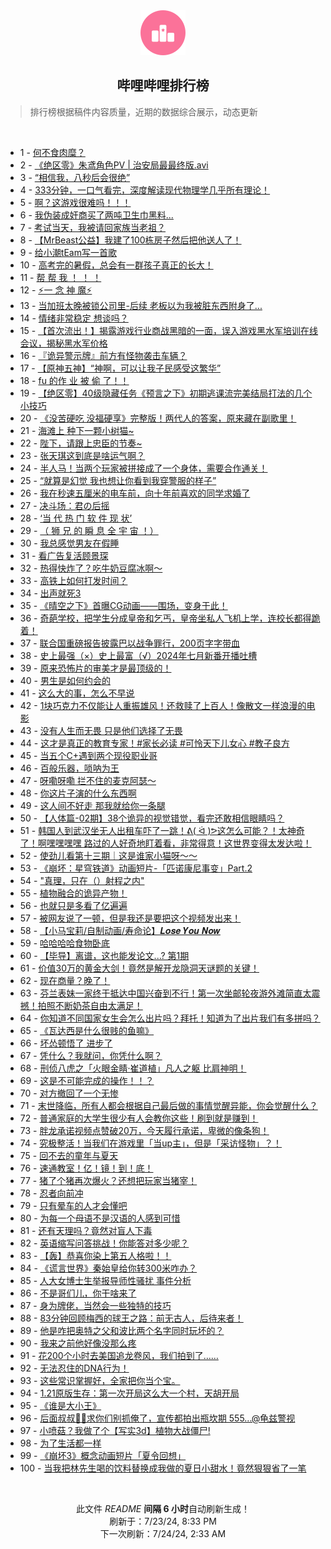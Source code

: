 <div align="center">
    <img src="./assets/icon_rank.png" alt="logo" />
    <h2>哔哩哔哩排行榜</h>
</div>

> 排行榜根据稿件内容质量，近期的数据综合展示，动态更新

<br />

<ul><li><span>1 - <a href=https://www.bilibili.com/BV1gE421w7DZ>何不食肉糜？</a></span></li><li><span>2 - <a href=https://www.bilibili.com/BV1KE421A7EY>《绝区零》朱鸢角色PV | 治安局最最终版.avi</a></span></li><li><span>3 - <a href=https://www.bilibili.com/BV1H142187Sv>“相信我，八秒后会很绝”</a></span></li><li><span>4 - <a href=https://www.bilibili.com/BV1cz421i7k8>333分钟，一口气看完，深度解读现代物理学几乎所有理论！</a></span></li><li><span>5 - <a href=https://www.bilibili.com/BV13z421i75E>啊？这游戏很难吗！！！</a></span></li><li><span>6 - <a href=https://www.bilibili.com/BV1tr421K7Kv>我伪装成奸商买了两吨卫生巾黑料...</a></span></li><li><span>7 - <a href=https://www.bilibili.com/BV1fz421v7YM>考试当天，我被请回家族当老祖？</a></span></li><li><span>8 - <a href=https://www.bilibili.com/BV1XS411A77b>【MrBeast公益】我建了100栋房子然后把他送人了！</a></span></li><li><span>9 - <a href=https://www.bilibili.com/BV1bz421i7yY>给小潮tEam写一首歌</a></span></li><li><span>10 - <a href=https://www.bilibili.com/BV1hr421K77A>高考完的暑假，总会有一群孩子真正的长大！</a></span></li><li><span>11 - <a href=https://www.bilibili.com/BV1nH4y1c7aT>帮 帮 我 ！ ！ ！</a></span></li><li><span>12 - <a href=https://www.bilibili.com/BV1W142187yf>⚡️一 念 神 魔⚡️</a></span></li><li><span>13 - <a href=https://www.bilibili.com/BV13E421w7Bx>当加班太晚被锁公司里-后续 老板以为我被脏东西附身了...</a></span></li><li><span>14 - <a href=https://www.bilibili.com/BV1ux4y147td>情绪非常稳定 想谈吗？</a></span></li><li><span>15 - <a href=https://www.bilibili.com/BV1MX8ceHEn2>【首次流出！】揭露游戏行业商战黑暗的一面，误入游戏黑水军培训在线会议，揭秘黑水军价格</a></span></li><li><span>16 - <a href=https://www.bilibili.com/BV1Di421h7DU>『诡异警示牌』前方有怪物袭击车辆？</a></span></li><li><span>17 - <a href=https://www.bilibili.com/BV1yr421K7mw>【原神五神】“神啊，可以让我子民感受这繁华”</a></span></li><li><span>18 - <a href=https://www.bilibili.com/BV1hx4y147Kp>fu 的作 业 被 偷 了！！</a></span></li><li><span>19 - <a href=https://www.bilibili.com/BV11r421M7YS>【绝区零】40级隐藏任务《预言之下》初期逃课流完美结局打法的几个小技巧</a></span></li><li><span>20 - <a href=https://www.bilibili.com/BV1c4421f72c>《没苦硬吃 没福硬享》完整版！两代人的答案，原来藏在副歌里！</a></span></li><li><span>21 - <a href=https://www.bilibili.com/BV15i421a7yX>海滩上 种下一颗小树猫~</a></span></li><li><span>22 - <a href=https://www.bilibili.com/BV1TH4y1c7ML>陛下，请跟上忠臣的节奏~</a></span></li><li><span>23 - <a href=https://www.bilibili.com/BV1DM4m1y7zP>张天琪这到底是啥运气啊？</a></span></li><li><span>24 - <a href=https://www.bilibili.com/BV1iy411i7uu>半人马！当两个玩家被拼接成了一个身体，需要合作通关！</a></span></li><li><span>25 - <a href=https://www.bilibili.com/BV1KE421w7tk>“就算是幻觉 我也想让你看到我穿警服的样子”</a></span></li><li><span>26 - <a href=https://www.bilibili.com/BV1uf421B7ow>我在秒速五厘米的电车前，向十年前喜欢的同学求婚了</a></span></li><li><span>27 - <a href=https://www.bilibili.com/BV1XH4y1c7qf>决斗场：君の后摇</a></span></li><li><span>28 - <a href=https://www.bilibili.com/BV1Y4421Z7VY>‘当 代 热 门 软 件 现 状’</a></span></li><li><span>29 - <a href=https://www.bilibili.com/BV1EM4m117nk>（ 狮 兄 的 瞬 息 全 宇 宙 ！）</a></span></li><li><span>30 - <a href=https://www.bilibili.com/BV1Ty411v7BT>我总感觉男友在假睡</a></span></li><li><span>31 - <a href=https://www.bilibili.com/BV1tW42197eD>看广告复活顾景琛</a></span></li><li><span>32 - <a href=https://www.bilibili.com/BV1HU411S77v>热得快炸了？吃牛奶豆腐冰啊～</a></span></li><li><span>33 - <a href=https://www.bilibili.com/BV1ZT42167tS>高铁上如何打发时间？</a></span></li><li><span>34 - <a href=https://www.bilibili.com/BV1J142187Di>出声就死3</a></span></li><li><span>35 - <a href=https://www.bilibili.com/BV1XE421w7sZ>《晴空之下》首曝CG动画——围场，变身于此！</a></span></li><li><span>36 - <a href=https://www.bilibili.com/BV1Tz421B7mm>奇葩学校，把学生分成皇帝和乞丐，皇帝坐私人飞机上学，连校长都得跪着！</a></span></li><li><span>37 - <a href=https://www.bilibili.com/BV1xx4y1s7EK>联合国重磅报告披露巴以战争罪行，200页字字带血</a></span></li><li><span>38 - <a href=https://www.bilibili.com/BV1mi42167TM>史上最强（×）史上最富（√）2024年七月新番开播吐槽</a></span></li><li><span>39 - <a href=https://www.bilibili.com/BV1z4421Z7wy>原来恐怖片的审美才是最顶级的！</a></span></li><li><span>40 - <a href=https://www.bilibili.com/BV1jf421i7s8>男生是如何约会的</a></span></li><li><span>41 - <a href=https://www.bilibili.com/BV1gH4y1c7vP>这么大的事，怎么不早说</a></span></li><li><span>42 - <a href=https://www.bilibili.com/BV1pM4m1y7wh>1块巧克力不仅能让人重振雄风！还救赎了上百人！像散文一样浪漫的电影</a></span></li><li><span>43 - <a href=https://www.bilibili.com/BV1kT42167Li>没有人生而无畏 只是他们选择了无畏</a></span></li><li><span>44 - <a href=https://www.bilibili.com/BV1Df421q7ao>这才是真正的教育专家！#家长必读 #可怜天下儿女心 #教子良方</a></span></li><li><span>45 - <a href=https://www.bilibili.com/BV1T1421t7Ls>当五个C+遇到两个现役职业哥</a></span></li><li><span>46 - <a href=https://www.bilibili.com/BV1TH4y1c7DQ>百般乐器，唢呐为王</a></span></li><li><span>47 - <a href=https://www.bilibili.com/BV1dm421g7c1>呀嘞呀嘞 拦不住的麦克阿瑟～</a></span></li><li><span>48 - <a href=https://www.bilibili.com/BV1er421M7BS>你这片子演的什么东西啊</a></span></li><li><span>49 - <a href=https://www.bilibili.com/BV1Lw4m1k79Y>这人间不好走 那我就给你一条腿</a></span></li><li><span>50 - <a href=https://www.bilibili.com/BV1cW42197HX>【人体篇-02期】38个诡异的视觉错觉，看完还敢相信眼睛吗？</a></span></li><li><span>51 - <a href=https://www.bilibili.com/BV1iH4y1c7mt>韩国人到武汉坐无人出租车吓了一跳！ᕕ( ᐛ )ᕗ这怎么可能？！太神奇了！啊嘿嘿嘿嘿 路过的人好奇地盯着看，非常得意！这世界变得太发达啦！</a></span></li><li><span>52 - <a href=https://www.bilibili.com/BV1tw4m1k7Rq>使劲儿看第十三期｜这是谁家小猫呀～～</a></span></li><li><span>53 - <a href=https://www.bilibili.com/BV1Mb421J7Ho>《崩坏：星穹铁道》动画短片-「匹诺康尼事变」Part.2</a></span></li><li><span>54 - <a href=https://www.bilibili.com/BV1FE4m1d7sv>"真理，只在（）射程之内"</a></span></li><li><span>55 - <a href=https://www.bilibili.com/BV1ZE4m1X7Cj>植物融合的诡异产物！</a></span></li><li><span>56 - <a href=https://www.bilibili.com/BV114421U7ep>也就只是多看了亿遍遍</a></span></li><li><span>57 - <a href=https://www.bilibili.com/BV1JU411S7We>被网友说了一顿，但是我还是要把这个视频发出来！</a></span></li><li><span>58 - <a href=https://www.bilibili.com/BV1ST421k7RS>【小马宝莉/自制动画/寿命论】𝑳𝒐𝒔𝒆 𝒀𝒐𝒖 𝑵𝒐𝒘</a></span></li><li><span>59 - <a href=https://www.bilibili.com/BV1wi421a7tN>哈哈哈哈食物卧底</a></span></li><li><span>60 - <a href=https://www.bilibili.com/BV1y4421Z7mZ>【毕导】离谱，这也能发论文...? 第1期</a></span></li><li><span>61 - <a href=https://www.bilibili.com/BV1vy411i7cd>价值30万的黄金大剑！竟然是解开龙隐洞天谜题的关键！</a></span></li><li><span>62 - <a href=https://www.bilibili.com/BV1MU411S77n>现在商量？晚了！</a></span></li><li><span>63 - <a href=https://www.bilibili.com/BV11f421q7z1>芬兰表妹一家终于抵达中国兴奋到不行！第一次坐邮轮夜游外滩简直太震撼！拍照不断奶茶自由太满足！</a></span></li><li><span>64 - <a href=https://www.bilibili.com/BV1t1421t7CM>你知道不同国家女生会怎么出片吗？拜托！知道为了出片我们有多拼吗？</a></span></li><li><span>65 - <a href=https://www.bilibili.com/BV1Mx4y147Ab>《瓦达西是什么很贱的鱼嘛》</a></span></li><li><span>66 - <a href=https://www.bilibili.com/BV1Uw4m1r7e8>坏怂顿悟了 进步了</a></span></li><li><span>67 - <a href=https://www.bilibili.com/BV1mS411w7gw>凭什么？我就问，你凭什么啊？</a></span></li><li><span>68 - <a href=https://www.bilibili.com/BV1zy411e7U4>刑侦八虎之「火眼金睛·崔道植」凡人之躯 比肩神明！</a></span></li><li><span>69 - <a href=https://www.bilibili.com/BV1JE4m1d7hc>这是不可能完成的操作！！？</a></span></li><li><span>70 - <a href=https://www.bilibili.com/BV1Qi421h7HA>对方撤回了一个无惨</a></span></li><li><span>71 - <a href=https://www.bilibili.com/BV1Kf421B7My>末世降临，所有人都会根据自己最后做的事情觉醒异能，你会觉醒什么？</a></span></li><li><span>72 - <a href=https://www.bilibili.com/BV1pb421J7JJ>普通家庭的大学生很少有人会教你这些！刷到就是赚到！</a></span></li><li><span>73 - <a href=https://www.bilibili.com/BV1sz421i72L>胖龙承诺视频点赞破20万，今天履行承诺，卑微的像条狗！</a></span></li><li><span>74 - <a href=https://www.bilibili.com/BV1WE4m1R7ta>究极整活！当我们在游戏里「当up主」，但是「采访怪物」？！</a></span></li><li><span>75 - <a href=https://www.bilibili.com/BV1Pz421i7wu>回不去的童年与夏天</a></span></li><li><span>76 - <a href=https://www.bilibili.com/BV1gb42177CM>速通教室！亿！镜！到！底！</a></span></li><li><span>77 - <a href=https://www.bilibili.com/BV1SU411U7AS>猪了个猪再次爆火？还想把玩家当猪宰！</a></span></li><li><span>78 - <a href=https://www.bilibili.com/BV1BW42197q3>忍者向前冲</a></span></li><li><span>79 - <a href=https://www.bilibili.com/BV1YM4m1y7fB>只有晕车的人才会懂吧</a></span></li><li><span>80 - <a href=https://www.bilibili.com/BV1pz421B73W>为每一个母语不是汉语的人感到可惜</a></span></li><li><span>81 - <a href=https://www.bilibili.com/BV1dy411e7sk>还有天理吗？竟然对盲人下毒</a></span></li><li><span>82 - <a href=https://www.bilibili.com/BV1BE421F7ZD>英语缩写问答挑战！你能答对多少呢？</a></span></li><li><span>83 - <a href=https://www.bilibili.com/BV12z421q7pS>【轰】恭喜你染上第五人格啦！！</a></span></li><li><span>84 - <a href=https://www.bilibili.com/BV1er421M7YD>《谎言世界》秦始皇给你转300米咋办？</a></span></li><li><span>85 - <a href=https://www.bilibili.com/BV1Cy411e7ar>人大女博士生举报导师性骚扰 事件分析</a></span></li><li><span>86 - <a href=https://www.bilibili.com/BV1Zf421q71s>不是哥们儿，你干啥来了</a></span></li><li><span>87 - <a href=https://www.bilibili.com/BV1pb42177TD>身为牌佬，当然会一些独特的技巧</a></span></li><li><span>88 - <a href=https://www.bilibili.com/BV16E4m1R7tn>83分钟回顾梅西的球王之路：前无古人，后待来者！</a></span></li><li><span>89 - <a href=https://www.bilibili.com/BV1HE421w7ch>他是咋把奥特之父和波比两个名字同时玩坏的？</a></span></li><li><span>90 - <a href=https://www.bilibili.com/BV1Lx4y1472i>我来之前他好像没那么疼</a></span></li><li><span>91 - <a href=https://www.bilibili.com/BV1oy411e7CR>花200个小时去美国追龙卷风，我们拍到了……</a></span></li><li><span>92 - <a href=https://www.bilibili.com/BV1fS421X7Kv>无法忍住的DNA行为！</a></span></li><li><span>93 - <a href=https://www.bilibili.com/BV1LT421r7KR>这些常识掌握好，全家把你当个宝。</a></span></li><li><span>94 - <a href=https://www.bilibili.com/BV1ry411e7Gn>1.21原版生存：第一次开局这么大一个村，天胡开局</a></span></li><li><span>95 - <a href=https://www.bilibili.com/BV1Pi421a7Xa>《谁是大小王》</a></span></li><li><span>96 - <a href=https://www.bilibili.com/BV1xU411U7Bw>后面叔叔👮‍♀️求你们别抓俺了，宣传都拍出瓶坎期 555...@龟兹警视</a></span></li><li><span>97 - <a href=https://www.bilibili.com/BV15U411S7oB>小喷菇？我做了个【写实3d】植物大战僵尸!</a></span></li><li><span>98 - <a href=https://www.bilibili.com/BV1uU411S76K>为了生活都一样</a></span></li><li><span>99 - <a href=https://www.bilibili.com/BV1bT421k7kA>《崩坏3》概念动画短片「夏令回想」</a></span></li><li><span>100 - <a href=https://www.bilibili.com/BV1Ry411i7EG>当我把林先生喝的饮料替换成我做的夏日小甜水！竟然狠狠省了一笔</a></span></li></ul>

<br />

<p align=center>此文件 <i>README</i> <b>间隔 6 小时</b>自动刷新生成！<br>刷新于：7/23/24, 8:33 PM<br>下一次刷新：7/24/24, 2:33 AM</p>